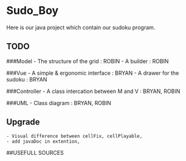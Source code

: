 # Sudo_Boy
Here is our java project which contain our sudoku program.

## TODO

###Model
    - The structure of the grid : ROBIN
    - A builder : ROBIN


###Vue
    - A simple & ergonomic interface : BRYAN
    - A drawer for the sudoku : BRYAN

###Controller
    - A class intercation between M and V : BRYAN, ROBIN

###UML
    - Class diagram : BRYAN, ROBIN

## Upgrade
    - Visual difference between cellFix, cellPlayable,
    - add javaDoc in extention,
    

##USEFULL SOURCES
